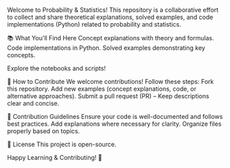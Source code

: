 Welcome to Probability & Statistics! This repository is a collaborative effort to collect and share theoretical explanations, solved examples, and code implementations (Python) related to probability and statistics.

📚 What You'll Find Here
Concept explanations with theory and formulas.
Code implementations in Python.
Solved examples demonstrating key concepts.

Explore the notebooks and scripts!

🤝 How to Contribute
We welcome contributions! Follow these steps:
Fork this repository.
Add new examples (concept explanations, code, or alternative approaches).
Submit a pull request (PR) – Keep descriptions clear and concise.

📌 Contribution Guidelines
Ensure your code is well-documented and follows best practices.
Add explanations where necessary for clarity.
Organize files properly based on topics.

🔗 License
This project is open-source.

Happy Learning & Contributing! 🚀
